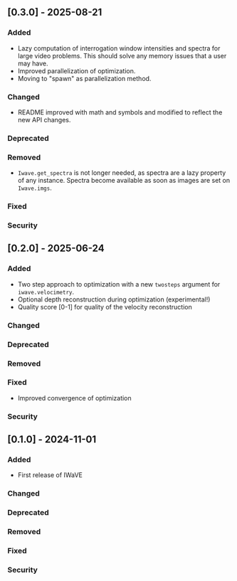 ## [0.3.0] - 2025-08-21
### Added
* Lazy computation of interrogation window intensities and spectra for large video problems.
  This should solve any memory issues that a user may have.
* Improved parallelization of optimization.
* Moving to "spawn" as parallelization method.

### Changed
* README improved with math and symbols and modified to reflect the new API changes.

### Deprecated
### Removed
* `Iwave.get_spectra` is not longer needed, as spectra are a lazy property of any instance.
  Spectra become available as soon as images are set on `Iwave.imgs`.
### Fixed
### Security


## [0.2.0] - 2025-06-24
### Added
* Two step approach to optimization with a new `twosteps` argument for `iwave.velocimetry`. 
* Optional depth reconstruction during optimization (experimental!)
* Quality score [0-1] for quality of the velocity reconstruction

### Changed
### Deprecated
### Removed
### Fixed
* Improved convergence of optimization

### Security


## [0.1.0] - 2024-11-01
### Added
* First release of IWaVE

### Changed
### Deprecated
### Removed
### Fixed
### Security
